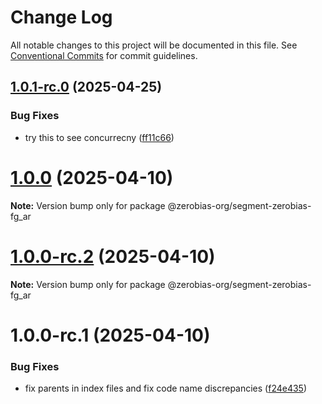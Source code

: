 # Change Log

All notable changes to this project will be documented in this file.
See [Conventional Commits](https://conventionalcommits.org) for commit guidelines.

## [1.0.1-rc.0](https://github.com/zerobias-org/segment/compare/@zerobias-org/segment-zerobias-fg_ar@1.0.0...@zerobias-org/segment-zerobias-fg_ar@1.0.1-rc.0) (2025-04-25)


### Bug Fixes

* try this to see concurrecny ([ff11c66](https://github.com/zerobias-org/segment/commit/ff11c66d67cb9f185098fd640d4139178d29ae22))





# [1.0.0](https://github.com/zerobias-org/segment/compare/@zerobias-org/segment-zerobias-fg_ar@1.0.0-rc.2...@zerobias-org/segment-zerobias-fg_ar@1.0.0) (2025-04-10)

**Note:** Version bump only for package @zerobias-org/segment-zerobias-fg_ar





# [1.0.0-rc.2](https://github.com/zerobias-org/segment/compare/@zerobias-org/segment-zerobias-fg_ar@1.0.0-rc.1...@zerobias-org/segment-zerobias-fg_ar@1.0.0-rc.2) (2025-04-10)

**Note:** Version bump only for package @zerobias-org/segment-zerobias-fg_ar





# 1.0.0-rc.1 (2025-04-10)


### Bug Fixes

* fix parents in index files and fix code name discrepancies ([f24e435](https://github.com/zerobias-org/segment/commit/f24e4352453caaa05074cc6bb66ee8ed21a4f11d))
